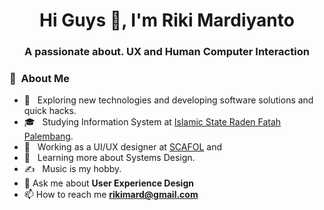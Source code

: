 <h1 align="center">Hi Guys 👋, I'm Riki Mardiyanto</h1>
<h3 align="center">
	A passionate about. UX and Human Computer Interaction<br>
	
</h3>

<h3> 👨 &nbsp;About Me </h3>

- 🔭 &nbsp; Exploring new technologies and developing software solutions and quick hacks.
- 🎓 &nbsp; Studying Information System at [Islamic State Raden Fatah Palembang](https://radenfatah.ac.id).
- 💼 &nbsp; Working as a UI/UX designer at [SCAFOL](https://scafol.com/) and 
- 🌱 &nbsp; Learning more about Systems Design.
- ✍️ &nbsp; Music is my hobby.
- 💬 Ask me about **User Experience Design**
- 📫 How to reach me **rikimard@gmail.com** 

<br/>
<br/>

